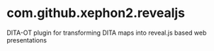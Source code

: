 com.github.xephon2.revealjs
===========================

DITA-OT plugin for transforming DITA maps into reveal.js based web presentations

